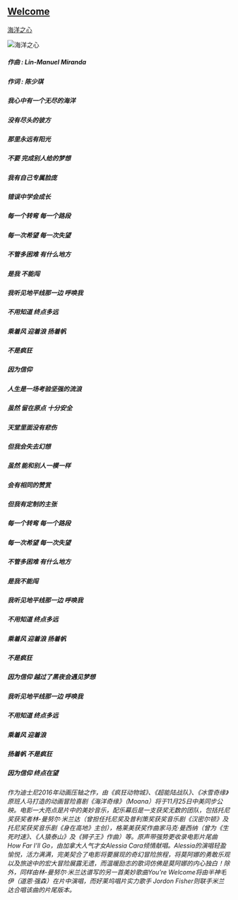 ## [Welcome  ](https://zkeq.github.io/zkeq/%C2%B7index.htm)

[海洋之心](https://music.163.com/#/song?id=451981461)



![海洋之心](http://p1.music.126.net/s0RHi6Oz0WshynpTZHezyQ==/2946691245586885.jpg "海洋之心")

##### 作曲 : Lin-Manuel Miranda
##### 作词 : 陈少琪
##### 我心中有一个无尽的海洋
##### 没有尽头的彼方
##### 那里永远有阳光
##### 不要 完成别人给的梦想
##### 我有自己专属脸庞
##### 错误中学会成长
##### 每一个转弯 每一个路段
##### 每一次希望 每一次失望
##### 不管多困难 有什么地方
##### 是我 不能闯
##### 我听见地平线那一边 呼唤我
##### 不用知道 终点多远
##### 乘着风 迎着浪 扬着帆
##### 不是疯狂
##### 因为信仰
##### 人生是一场考验坚强的流浪
##### 虽然 留在原点 十分安全
##### 天堂里面没有悲伤
##### 但我会失去幻想
##### 虽然 能和别人一模一样
##### 会有相同的赞赏
##### 但我有定制的主张
##### 每一个转弯 每一个路段
##### 每一次希望 每一次失望
##### 不管多困难 有什么地方
##### 是我不能闯
##### 我听见地平线那一边 呼唤我
##### 不用知道 终点多远
##### 乘着风 迎着浪 扬着帆
##### 不是疯狂
##### 因为信仰 越过了黑夜会遇见梦想
##### 我听见地平线那一边 呼唤我
##### 不用知道 终点多远
##### 乘着风 迎着浪
##### 扬着帆 不是疯狂
##### 因为信仰 终点在望

###### 作为迪士尼2016年动画压轴之作，由《疯狂动物城》、《超能陆战队》、《冰雪奇缘》原班人马打造的动画冒险喜剧《海洋奇缘》（Moana）将于11月25日中美同步公映。电影一大亮点是片中的美妙音乐，配乐幕后是一支获奖无数的团队，包括托尼奖获奖者林-曼努尔·米兰达（曾担任托尼奖及普利策奖获奖音乐剧《汉密尔顿》及托尼奖获奖音乐剧《身在高地》主创），格莱美获奖作曲家马克·曼西纳（曾为《生死时速》、《人猿泰山》及《狮子王》作曲）等。原声带强势更收录电影片尾曲How Far I’ll Go，由加拿大人气才女Alessia Cara倾情献唱。Alessia的演唱轻盈愉悦，活力满满，完美契合了电影将要展现的奇幻冒险旅程，将莫阿娜的勇敢乐观以及旅途中的宏大冒险展露无遗，而温暖励志的歌词仿佛是莫阿娜的内心独白！除外，同样由林-曼努尔·米兰达谱写的另一首美妙歌曲You’re Welcome将由半神毛伊（道恩·强森）在片中演唱，而好莱坞唱片实力歌手 Jordon Fisher则联手米兰达合唱该曲的片尾版本。 


<audio id="bgmMusic" src="http://music.163.com/song/media/outer/url?id=451981461.mp3" preload="auto" type="audio/mp3" autoplay loop></audio>
